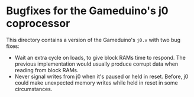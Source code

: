 Bugfixes for the Gameduino's j0 coprocessor
===========================================
This directory contains a version of the Gameduino's `j0.v` with two bug fixes:
- Wait an extra cycle on loads, to give block RAMs time to respond. The previous implementation would usually produce corrupt data when reading from block RAMs.
- Never signal writes from j0 when it's paused or held in reset. Before, j0 could make unexpected memory writes while held in reset in some circumstances.
